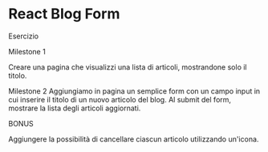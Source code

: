 React Blog Form
===

Esercizio

Milestone 1

Creare una pagina che visualizzi una lista di articoli, mostrandone solo il titolo.

Milestone 2
Aggiungiamo in pagina un semplice form con un campo input in cui inserire il titolo di un nuovo articolo del blog. Al submit del form, mostrare la lista degli articoli aggiornati.

BONUS

Aggiungere la possibilità di cancellare ciascun articolo utilizzando un'icona.
